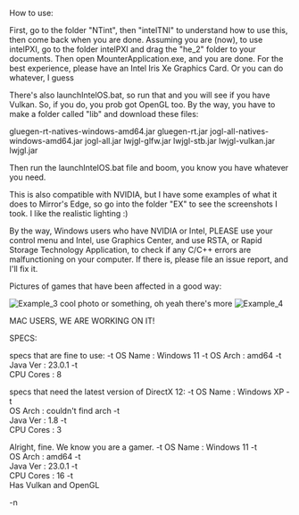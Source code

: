 How to use:

First, go to the folder "NTint", then "intelTNI" to understand how to use this, then come back when you are done. Assuming you are (now), to use intelPXI, go to the folder intelPXI and drag the "he_2" folder to your documents. Then open MounterApplication.exe, and you are done. For the best experience, please have an Intel Iris Xe Graphics Card. Or you can do whatever, I guess

There's also launchIntelOS.bat, so run that and you will see if you have Vulkan. So, if you do, you prob got OpenGL too.
By the way, you have to make a folder called "lib" and download these files:

gluegen-rt-natives-windows-amd64.jar
gluegen-rt.jar
jogl-all-natives-windows-amd64.jar
jogl-all.jar
lwjgl-glfw.jar
lwjgl-stb.jar
lwjgl-vulkan.jar
lwjgl.jar

Then run the launchIntelOS.bat file and boom, you know you have whatever you need.

This is also compatible with NVIDIA, but I have some examples of what it does to Mirror's Edge, so go into the folder "EX" to see the screenshots I took.
I like the realistic lighting :)

By the way, Windows users who have NVIDIA or Intel, PLEASE use your control menu and Intel, use Graphics Center, and use RSTA, or Rapid Storage Technology Application, to check if any C/C++ errors are malfunctioning on your computer. 
If there is, please file an issue report, and I'll fix it.

Pictures of games that have been affected in a good way:

![Example_3](https://github.com/user-attachments/assets/3e329782-82a6-4810-b4e9-9c4e5d439e5f)
cool photo or something, oh yeah there's more
![Example_4](https://github.com/user-attachments/assets/26bd54bf-3a24-4ff6-93a1-356b0a3740a0)

MAC USERS, WE ARE WORKING ON IT!


SPECS:
 
specs that are fine to use:
-t
      OS Name   : Windows 11
-t
      OS Arch   : amd64
-t      
      Java Ver   : 23.0.1
-t      
      CPU Cores : 8

specs that need the latest version of DirectX 12:
-t
      OS Name   : Windows XP
-t      
      OS Arch   : couldn't find arch
-t      
      Java Ver  : 1.8
-t    
      CPU Cores  : 3

Alright, fine. We know you are a gamer.
-t
      OS Name   : Windows 11
-t     
      OS Arch   : amd64
-t      
      Java Ver   : 23.0.1
-t      
      CPU Cores : 16
-t      
      Has Vulkan and OpenGL
      
-n
